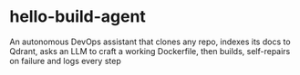 # hello-build-agent
An autonomous DevOps assistant that clones any repo, indexes its docs to Qdrant, asks an LLM to craft a working Dockerfile, then builds, self-repairs on failure and logs every step
